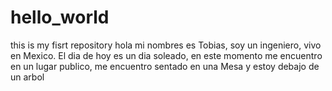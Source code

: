 # hello_world
this is my fisrt repository
hola mi nombres es Tobias, soy un ingeniero, vivo en Mexico. El dia de hoy es un dia soleado, en este momento me encuentro en un lugar publico, me encuentro sentado en una Mesa y estoy debajo de un arbol
